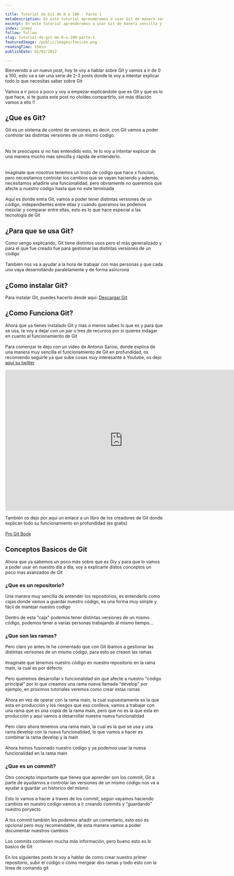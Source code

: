 ```yaml
---

title: Tutorial de Git de 0 a 100 - Parte 1
metaDescription: En este tutorial aprenderemos a usar Git de manera sencilla y rápida para que puedas usarlo en tus proyectos y que te puedas manejar en entornos donde se usa Git.
excerpt: En este tutorial aprenderemos a usar Git de manera sencilla y rápida para que puedas usarlo en tus proyectos y que te puedas manejar en entornos donde se usa Git.
index: index
follow: follow
slug: tutorial-de-git-de-0-a-100-parte-1
featuredImage: /public/images/favicon.png
readingTime: 15min
publishDate: 02/02/2022

---
```


Bienvenido a un nuevo post, hoy te voy a hablar sobre Git y vamos a ir de 0 a 100, esto va a ser una serie de 2-3 posts donde te voy a intentar explicar todo lo que necesitas saber sobre Git
\
\
Vamos a ir poco a poco y voy a empezar explicándote que es Git y que es lo que hace, si te gusta este post no olvídes compartirlo, sin más dilación vamos a ello !!  

## ¿Que es Git?

Git es un sistema de control de versiones, es decir, con Git vamos a poder controlar las distintas versiones de un mismo codigo.  
\
\
No te preocupes si no has entendido esto, te lo voy a intentar explicar de una manera mucho más sencilla y rápida de entenderlo.  
\
\
Imagínate que nosotros tenemos un trozo de código que hace x funcion, pero necesitamos controlar los cambios que se vayan haciendo y además, necesitamos añadirle una funcionalidad, pero obviamente no queremos que afecte a nuestro código hasta que no este terminada
\
\
Aquí es donde entra Git, vamos a poder tener distintas versiones de un código, independientes entre ellas y cuando queramos las podemos mezclar y comparar entre ellas, esto es lo que hace especial a las tecnología de Git

## ¿Para que se usa Git?

Como vengo explicando, Git tiene distintos usos pero el más generalizado y para el que fue creado fue para gestionar las distintas versiones de un código
\
\
También nos va a ayudar a la hora de trabajar con más personas y que cada uno vaya desarrollando paralelamente y de forma asíncrona

## ¿Como instalar Git?

Para instalar Git, puedes hacerlo desde aqui: [Descargar Git](https://git-scm.com/downloads)

## ¿Como Funciona Git?

Ahora que ya tienes instalado Git y mas o menos sabes lo que es y para que se usa, te voy a dejar con un par o tres de recursos por si quieres indagar en cuanto al funcionamiento de Git
\
\
Para comenzar te dejo con un vídeo de Antonio Sarosi, donde explica de una manera muy sencilla el funcionamiento de Git en profundidad, os recomiendo seguirle ya que sube cosas muy interesante a Youtube, os dejo [aquí su twitter](https://twitter.com/antoniosarosi)

<iframe width="750" height="450" class="my-4" src="https://www.youtube.com/embed/LjwR--_ZUt8" title="YouTube video player" frameborder="0" allow="accelerometer; autoplay; clipboard-write; encrypted-media; gyroscope; picture-in-picture" allowfullscreen></iframe>

También os dejo por aquí un enlace a un libro de los creadores de Git donde explican todo su funcionamiento en profundidad (es gratis)
\
\
[Pro Git Book](https://git-scm.com/book/es/v2)

## Conceptos Basicos de Git

Ahora que ya sabemos un poco más sobre que es Giy y para que lo vamos a poder usar en nuestro día a día, voy a explicarte distos conceptos un poco mas avanzados de Git

### ¿Que es un repositorio?

Una manera muy sencilla de entender los repositorios, es entenderlo como cajas donde vamos a guardar nuestro código, es una forma muy simple y fácil de manejar nuestro codigo
\
\
Dentro de esta "caja" podemos tener distintas versiones de un mismo código, podemos tener a varias personas trabajando al mismo tiempo...

### ¿Que son las ramas?

Pero claro yo antes te he comentado que con Git íbamos a gestionar las distintas verisones de un mismo código, para esto se creaon las ramas
\
\
Imagínate que tenemos nuestro código en nuestro repositorio en la rama main, la cual es por defecto 
\
\
Pero queremos desarrollar x funcionalidad sin que afecte a nuestro "código principal" por lo que creamos una rama nueva llamada "develop" por ejemplo, en proximos tutoriales veremos como crear estas ramas
\
\
Ahora en vez de operar con la rama main, la cual supuestamente es la que esta en producción y los riesgos que eso conlleva, vamos a trabajar con una rama que es una copia de la rama main, pero que no es la que esta en producción y aquí vamos a desarrollar nuestra nueva funcionalidad
\
\
Pero claro ahora tenemos una rama main, la cual es la que se usa y una rama develop con la nueva funcionalidad, lo que vamos a hacer es combinar la rama develop y la main
\
\
Ahora hemos fusionado nuestro codigo y ya podemos usar la nueva funcionalidad en la rama main

### ¿Que es un commit?

Otro concepto importante que tienes que aprender son los commit, Git a parte de ayudarnos a controlar las versiones de un mismo código nos va a ayudar a guardar un historico del mismo
\
\
Esto lo vamos a hacer a traves de los commit, segun vayamos haciendo cambios en nuestro codigo vamos a ir creando commits y "guardando" nuestro poryecto
\
\
A los commit también les podemos añadir un comentario, esto eso es opcional pero muy recomendable, de esta manera vamos a poder documentar nuestros cambios
\
\
Los commits contienen mucha más información, pero bueno esto es lo basico de Git
\
\
En los siguientes posts te voy a hablar de como crear nuestro primer repositorio, subir el código o como mergear dos ramas y todo esto con la línea de comando git